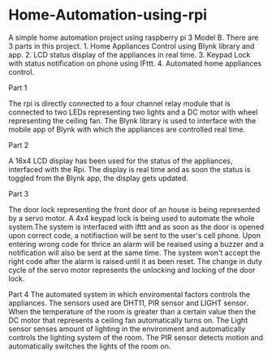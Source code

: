 # Home-Automation-using-rpi
A simple home automation project using raspberry pi 3 Model B.
There are 3 parts in this project.
          1. Home Appliances Control using Blynk library and app.
          2. LCD status display of the appliances in real time.
          3. Keypad Lock with status notification on phone using IFttt.
	  4. Automated home appliances control.
 
 Part 1
 
 The rpi is directly connected to a four channel relay module that is connected to two LEDs representing two lights and a DC motor with wheel representing the ceiling fan. The Blynk library is used to interface with the mobile app of Blynk with which the appliances are controlled real time.
 
 Part 2
 
  A 16x4 LCD display has been used for the status of the appliances, interfaced with the Rpi. The display is real time and as soon the status is toggled from the Blynk app, the display gets updated.
	
 Part 3
 
 The door lock representing the front door of an house is being represented by a servo motor. A 4x4 keypad lock is being used to automate the whole system.The system is interfaced with ifttt and as soon as the door is opened upon correct code, a notifiaction will be sent to the user's cell phone. Upon entering wrong code for thrice an alarm will be reaised using a buzzer and a notification will also be sent at the same time. The system won't accept the right code after the alarm is raised until it as been reset. The change in duty cycle of the servo motor represents the unlocking and locking of the door lock.
 
 Part 4
The automated system in which enviromental factors controls the appliances. 
The sensors used are DHT11, PIR sensor and LIGHT sensor. When the temperature of the room is greater than a certain value then the DC motor that represents a ceiling fan automatically turns on. The Light sensor senses amount of lighting in the environment and automatically controls the lighting system of the room. The PIR sensor detects motion and automatically switches the lights of the room on.
